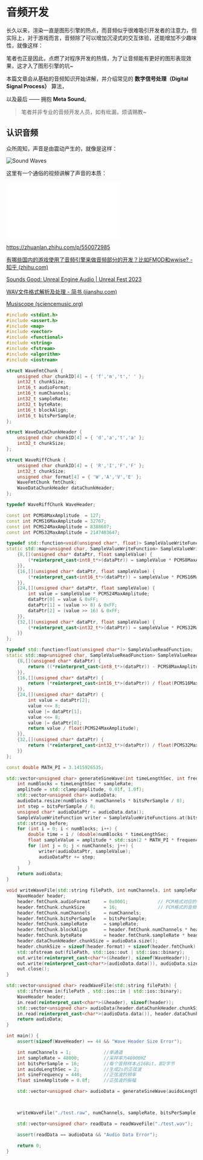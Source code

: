 # 音频开发

长久以来，渲染一直是图形引擎的热点，而音频似乎很难吸引开发者的注意力，但实际上，对于游戏而言，音频除了可以增加沉浸式的交互体验，还能增加不少趣味性，就像这样：



笔者也正是因此，点燃了对程序开发的热情，为了让音频能有更好的图形表现效果，这才入了图形引擎的坑~

本篇文章会从基础的音频知识开始讲解，并介绍常见的 **数字信号处理（Digital Signal Process）** 算法，

以及最后 —— 拥抱 **Meta Sound**。

> 笔者并非专业的音频开发人员，如有纰漏，烦请赐教~

## 认识音频

众所周知，声音是由震动产生的，就像是这样：

![Sound Waves](Resources/loudspeaker-waveform.gif)

这里有一个通俗的视频讲解了声音的本质：

<iframe src="//player.bilibili.com/player.html?aid=339069532&bvid=BV1pR4y1L7WD&cid=507834923&p=1" scrolling="no" border="0" frameborder="no" framespacing="0" allowfullscreen="true"> </iframe>



https://zhuanlan.zhihu.com/p/550072985

[有哪些国内的游戏使用了音频引擎来做音频部分的开发？比如FMOD和wwise? - 知乎 (zhihu.com)](https://www.zhihu.com/question/29992299)

[Sounds Good: Unreal Engine Audio | Unreal Fest 2023](https://www.bilibili.com/video/BV1EC4y1J7Bs)

[WAV文件格式解析及处理 - 简书 (jianshu.com)](https://www.jianshu.com/p/63d7aa88582b)

[Musiscope (sciencemusic.org)](https://oscilloscope.sciencemusic.org/)

``` c++
#include <stdint.h>
#include <assert.h>
#include <map>
#include <vector>
#include <functional>
#include <string>
#include <fstream>
#include <algorithm>
#include <iostream>

struct WaveFmtChunk {
	unsigned char chunkID[4] = { 'f','m','t',' ' };
	int32_t chunkSize;
	int16_t audioFormat;
	int16_t numChannels;
	int32_t sampleRate;
	int32_t byteRate;
	int16_t blockAlign;
	int16_t bitsPerSample;
};

struct WaveDataChunkHeader {
	unsigned char chunkID[4] = { 'd','a','t','a' };
	int32_t chunkSize;
};

struct WaveRiffChunk {
	unsigned char chunkID[4] = { 'R','I','F','F' };
	int32_t chunkSize;
	unsigned char format[4] = { 'W','A','V','E' };
	WaveFmtChunk fmtChunk;
	WaveDataChunkHeader dataChunkHeader;
};

typedef WaveRiffChunk WaveHeader;

const int PCMS8MaxAmplitude	 = 127;
const int PCMS16MaxAmplitude = 32767;
const int PCMS24MaxAmplitude = 8388607;
const int PCMS32MaxAmplitude = 2147483647;

typedef std::function<void(unsigned char*, float)> SampleValueWriteFunction;
static std::map<unsigned char, SampleValueWriteFunction> SampleValueWriteFunctions = {
	{8,[](unsigned char* dataPtr, float sampleValue) {
		(*reinterpret_cast<int8_t*>(dataPtr)) = sampleValue * PCMS8MaxAmplitude + PCMS8MaxAmplitude;
	}},
	{16,[](unsigned char* dataPtr, float sampleValue) {
		(*reinterpret_cast<int16_t*>(dataPtr)) = sampleValue * PCMS16MaxAmplitude;
	}},
	{24,[](unsigned char* dataPtr, float sampleValue) {
		int value = sampleValue * PCMS24MaxAmplitude;
		dataPtr[0] = value & 0xFF;
		dataPtr[1] = (value >> 8) & 0xFF;
		dataPtr[2] = (value >> 16) & 0xFF;
	}},
	{32,[](unsigned char* dataPtr, float sampleValue) {
		(*reinterpret_cast<int32_t*>(dataPtr)) = sampleValue * PCMS32MaxAmplitude;
	}}
};

typedef std::function<float(unsigned char*)> SampleValueReadFunction;
static std::map<unsigned char, SampleValueReadFunction> SampleValueReadFunctions = {
	{8,[](unsigned char* dataPtr) {
		return ((*reinterpret_cast<int8_t*>(dataPtr)) - PCMS8MaxAmplitude) / float(PCMS8MaxAmplitude);
	}},
	{16,[](unsigned char* dataPtr) {
		return (*reinterpret_cast<int16_t*>(dataPtr)) / float(PCMS16MaxAmplitude);
	}},
	{24,[](unsigned char* dataPtr) {
		int value = dataPtr[2];
		value <<= 8;
		value |= dataPtr[1];
		value <<= 8;
		value |= dataPtr[0];
		return value / float(PCMS24MaxAmplitude);
	}},
	{32,[](unsigned char* dataPtr) {
		return (*reinterpret_cast<int32_t*>(dataPtr)) / float(PCMS32MaxAmplitude);
	}}
};

const double MATH_PI = 3.1415926535;

std::vector<unsigned char> generateSineWave(int timeLengthSec, int frequency, float amplitude, int numChannels, int sampleRate, int bitsPerSample) {
	int numBlocks = timeLengthSec * sampleRate;
	amplitude = std::clamp(amplitude, 0.01f, 1.0f);
	std::vector<unsigned char> audioData;
	audioData.resize(numBlocks * numChannels * bitsPerSample / 8);
	int step = bitsPerSample / 8;
	unsigned char* audioDataPtr = audioData.data();
	SampleValueWriteFunction writer = SampleValueWriteFunctions.at(bitsPerSample);
	std::string before;
	for (int i = 0; i < numBlocks; i++) {
		double time = i / (double)numBlocks * timeLengthSec;
		float sampleValue = amplitude * std::sin(2 * MATH_PI * frequency * time);
		for (int j = 0; j < numChannels; j++) {
			writer(audioDataPtr, sampleValue);
			audioDataPtr += step;
		}
	}
	return audioData;
}

void writeWaveFile(std::string filePath, int numChannels, int sampleRate, int bitsPerSample, std::vector<unsigned char> audioData) {
	WaveHeader header;
	header.fmtChunk.audioFormat		= 0x0001;			// PCM格式对应的数值为0x0001
	header.fmtChunk.chunkSize		= 16;				// PCM格式的音频格式占16字节，如果是其他格式，可能会>16,即总的文件头大小>44
	header.fmtChunk.numChannels		= numChannels;		
	header.fmtChunk.bitsPerSample	= bitsPerSample;		
	header.fmtChunk.sampleRate		= sampleRate;		
	header.fmtChunk.blockAlign		= header.fmtChunk.numChannels * header.fmtChunk.bitsPerSample / 8;
	header.fmtChunk.byteRate		= header.fmtChunk.sampleRate * header.fmtChunk.blockAlign;
	header.dataChunkHeader.chunkSize = audioData.size();
	header.chunkSize = sizeof(header.format) + sizeof(header.fmtChunk) + sizeof(header.dataChunkHeader) + audioData.size();
	std::ofstream out(filePath, std::ios::out | std::ios::binary);		//务必使用std::ios::binary，否则数据错乱
	out.write(reinterpret_cast<char*>(&header), sizeof(WaveHeader));
	out.write(reinterpret_cast<char*>(audioData.data()), audioData.size());
	out.close();
}

std::vector<unsigned char> readWaveFile(std::string filePath) {
	std::ifstream in(filePath , std::ios::in | std::ios::binary);		//务必使用std::ios::binary，否则数据错乱
	WaveHeader header;
	in.read(reinterpret_cast<char*>(&header), sizeof(header));
	std::vector<unsigned char> audioData(header.dataChunkHeader.chunkSize);
	in.read(reinterpret_cast<char*>(audioData.data()), header.dataChunkHeader.chunkSize);
	return audioData;
}

int main() {
	assert(sizeof(WaveHeader) == 44 && "Wave Header Size Error");

	int numChannels = 1;			//单通道
	int sampleRate = 48000;			//采样率为48000HZ
	int bitsPerSample = 16;			//每个音频样本占16Bit，即2字节
	int auidoLengthSec = 2;			//生成2s的正弦波
	int sineFrequency = 440;		//正弦波的频率
	float sineAmplitude = 0.8f;		//正弦波的振幅

	std::vector<unsigned char> audioData = generateSineWave(auidoLengthSec, sineFrequency, sineAmplitude, numChannels, sampleRate, bitsPerSample);



	writeWaveFile("./test.raw", numChannels, sampleRate, bitsPerSample, audioData);

	std::vector<unsigned char> readData = readWaveFile("./test.wav");

	assert(readData == audioData && "Audio Data Error");

	return 0;
}
```

